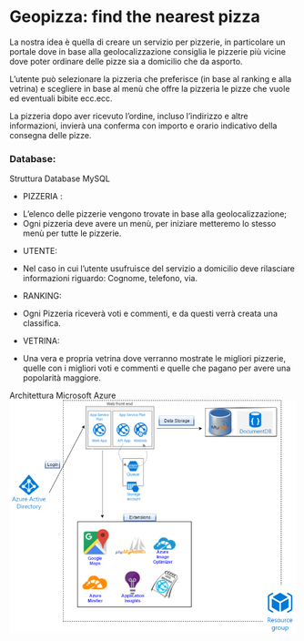 # Geopizza: find the nearest pizza

La nostra idea è quella di creare un servizio per pizzerie, in particolare un portale dove in base alla geolocalizzazione consiglia le pizzerie più vicine dove poter ordinare delle pizze sia a domicilio che da asporto.

L’utente può selezionare la pizzeria che preferisce (in base al ranking e alla vetrina) e scegliere in base al menù che offre la pizzeria le pizze che vuole ed eventuali bibite ecc.ecc.

La pizzeria dopo aver ricevuto l’ordine, incluso l’indirizzo e altre informazioni, invierà una conferma con importo e orario indicativo della consegna delle pizze.

### Database:

Struttura Database MySQL

* PIZZERIA :
-	L’elenco delle pizzerie vengono trovate in base alla geolocalizzazione;
-	Ogni pizzeria deve avere un menù, per iniziare metteremo lo stesso menù per tutte le pizzerie.
* UTENTE:
-	Nel caso in cui l’utente usufruisce del servizio a domicilio deve rilasciare informazioni riguardo: Cognome, telefono, via.
* RANKING:
-	Ogni Pizzeria riceverà voti e commenti, e da questi verrà creata una classifica. 
* VETRINA:
-	Una vera e propria vetrina dove verranno mostrate le migliori pizzerie, quelle con i migliori voti e commenti e quelle che pagano per avere una popolarità maggiore.

Architettura Microsoft Azure
![Architecture scheme](https://github.com/fr4nc1x/hello-world/blob/master/Untitled%20Diagram.png)
